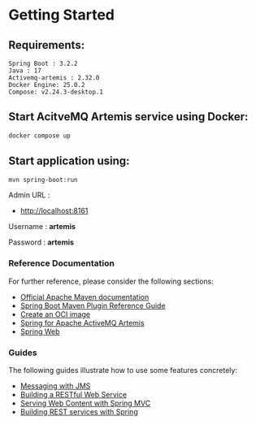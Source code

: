 # Getting Started
## Requirements:
```
Spring Boot : 3.2.2
Java : 17
Activemq-artemis : 2.32.0
Docker Engine: 25.0.2
Compose: v2.24.3-desktop.1
```
## Start AcitveMQ Artemis service using Docker:
```bash
docker compose up
```
## Start application using:
```bash
mvn spring-boot:run
```
Admin URL :
* [http://localhost:8161](http://localhost:8161)

Username : <b>artemis</b>

Password : <b>artemis</b>

### Reference Documentation
For further reference, please consider the following sections:

* [Official Apache Maven documentation](https://maven.apache.org/guides/index.html)
* [Spring Boot Maven Plugin Reference Guide](https://docs.spring.io/spring-boot/docs/3.2.2/maven-plugin/reference/html/)
* [Create an OCI image](https://docs.spring.io/spring-boot/docs/3.2.2/maven-plugin/reference/html/#build-image)
* [Spring for Apache ActiveMQ Artemis](https://docs.spring.io/spring-boot/docs/3.2.2/reference/htmlsingle/index.html#messaging.jms.artemis)
* [Spring Web](https://docs.spring.io/spring-boot/docs/3.2.2/reference/htmlsingle/index.html#web)

### Guides
The following guides illustrate how to use some features concretely:

* [Messaging with JMS](https://spring.io/guides/gs/messaging-jms/)
* [Building a RESTful Web Service](https://spring.io/guides/gs/rest-service/)
* [Serving Web Content with Spring MVC](https://spring.io/guides/gs/serving-web-content/)
* [Building REST services with Spring](https://spring.io/guides/tutorials/rest/)

